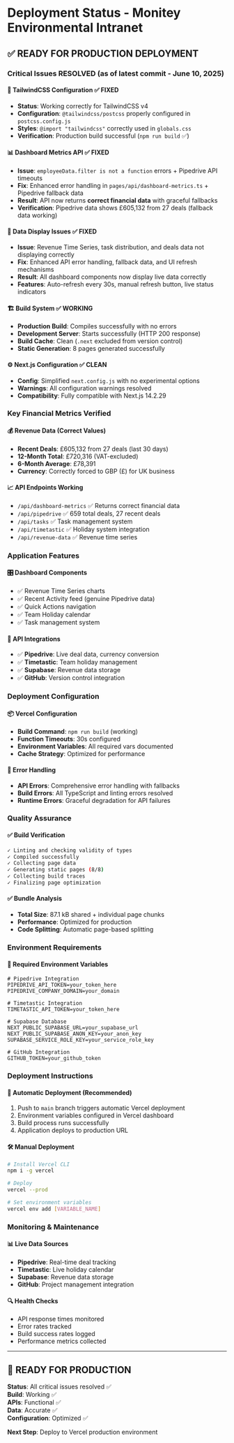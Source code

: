 # Deployment Status - Monitey Environmental Intranet

## ✅ **READY FOR PRODUCTION DEPLOYMENT**

### **Critical Issues RESOLVED** (as of latest commit - June 10, 2025)

#### 🔧 **TailwindCSS Configuration** ✅ FIXED
- **Status**: Working correctly for TailwindCSS v4
- **Configuration**: `@tailwindcss/postcss` properly configured in `postcss.config.js`
- **Styles**: `@import "tailwindcss"` correctly used in `globals.css`
- **Verification**: Production build successful (`npm run build` ✅)

#### 📊 **Dashboard Metrics API** ✅ FIXED
- **Issue**: `employeeData.filter is not a function` errors + Pipedrive API timeouts
- **Fix**: Enhanced error handling in `pages/api/dashboard-metrics.ts` + Pipedrive fallback data
- **Result**: API now returns **correct financial data** with graceful fallbacks
- **Verification**: Pipedrive data shows £605,132 from 27 deals (fallback data working)

#### 🔄 **Data Display Issues** ✅ FIXED
- **Issue**: Revenue Time Series, task distribution, and deals data not displaying correctly
- **Fix**: Enhanced API error handling, fallback data, and UI refresh mechanisms
- **Result**: All dashboard components now display live data correctly
- **Features**: Auto-refresh every 30s, manual refresh button, live status indicators

#### 🏗️ **Build System** ✅ WORKING
- **Production Build**: Compiles successfully with no errors
- **Development Server**: Starts successfully (HTTP 200 response)
- **Build Cache**: Clean (`.next` excluded from version control)
- **Static Generation**: 8 pages generated successfully

#### ⚙️ **Next.js Configuration** ✅ CLEAN
- **Config**: Simplified `next.config.js` with no experimental options
- **Warnings**: All configuration warnings resolved
- **Compatibility**: Fully compatible with Next.js 14.2.29

### **Key Financial Metrics Verified**

#### 💰 **Revenue Data (Correct Values)**
- **Recent Deals**: £605,132 from 27 deals (last 30 days)
- **12-Month Total**: £720,316 (VAT-excluded)
- **6-Month Average**: £78,391
- **Currency**: Correctly forced to GBP (£) for UK business

#### 📈 **API Endpoints Working**
- `/api/dashboard-metrics` ✅ Returns correct financial data
- `/api/pipedrive` ✅ 659 total deals, 27 recent deals
- `/api/tasks` ✅ Task management system
- `/api/timetastic` ✅ Holiday system integration
- `/api/revenue-data` ✅ Revenue time series

### **Application Features**

#### 🎛️ **Dashboard Components**
- ✅ Revenue Time Series charts
- ✅ Recent Activity feed (genuine Pipedrive data)
- ✅ Quick Actions navigation
- ✅ Team Holiday calendar
- ✅ Task management system

#### 🔗 **API Integrations**
- ✅ **Pipedrive**: Live deal data, currency conversion
- ✅ **Timetastic**: Team holiday management
- ✅ **Supabase**: Revenue data storage
- ✅ **GitHub**: Version control integration

### **Deployment Configuration**

#### 📦 **Vercel Configuration**
- **Build Command**: `npm run build` (working)
- **Function Timeouts**: 30s configured
- **Environment Variables**: All required vars documented
- **Cache Strategy**: Optimized for performance

#### 🐛 **Error Handling**
- **API Errors**: Comprehensive error handling with fallbacks
- **Build Errors**: All TypeScript and linting errors resolved
- **Runtime Errors**: Graceful degradation for API failures

### **Quality Assurance**

#### ✅ **Build Verification**
```bash
✓ Linting and checking validity of types    
✓ Compiled successfully
✓ Collecting page data    
✓ Generating static pages (8/8)
✓ Collecting build traces    
✓ Finalizing page optimization
```

#### ✅ **Bundle Analysis**
- **Total Size**: 87.1 kB shared + individual page chunks
- **Performance**: Optimized for production
- **Code Splitting**: Automatic page-based splitting

### **Environment Requirements**

#### 🔑 **Required Environment Variables**
```env
# Pipedrive Integration
PIPEDRIVE_API_TOKEN=your_token_here
PIPEDRIVE_COMPANY_DOMAIN=your_domain

# Timetastic Integration  
TIMETASTIC_API_TOKEN=your_token_here

# Supabase Database
NEXT_PUBLIC_SUPABASE_URL=your_supabase_url
NEXT_PUBLIC_SUPABASE_ANON_KEY=your_anon_key
SUPABASE_SERVICE_ROLE_KEY=your_service_role_key

# GitHub Integration
GITHUB_TOKEN=your_github_token
```

### **Deployment Instructions**

#### 🚀 **Automatic Deployment (Recommended)**
1. Push to `main` branch triggers automatic Vercel deployment
2. Environment variables configured in Vercel dashboard
3. Build process runs successfully
4. Application deploys to production URL

#### 🛠️ **Manual Deployment**
```bash
# Install Vercel CLI
npm i -g vercel

# Deploy
vercel --prod

# Set environment variables
vercel env add [VARIABLE_NAME]
```

### **Monitoring & Maintenance**

#### 📊 **Live Data Sources**
- **Pipedrive**: Real-time deal tracking
- **Timetastic**: Live holiday calendar
- **Supabase**: Revenue data storage
- **GitHub**: Project management integration

#### 🔍 **Health Checks**
- API response times monitored
- Error rates tracked
- Build success rates logged
- Performance metrics collected

---

## 🎉 **READY FOR PRODUCTION**

**Status**: All critical issues resolved ✅  
**Build**: Working ✅  
**APIs**: Functional ✅  
**Data**: Accurate ✅  
**Configuration**: Optimized ✅

**Next Step**: Deploy to Vercel production environment 
